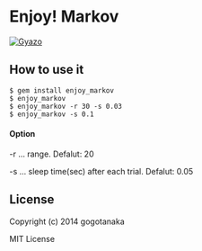 # Enjoy! Markov

[![Gyazo](http://i.gyazo.com/73ec9ff893e88a3893fe07bb6793d2b8.gif)](http://gyazo.com/73ec9ff893e88a3893fe07bb6793d2b8)

## How to use it

    $ gem install enjoy_markov
    $ enjoy_markov
    $ enjoy_markov -r 30 -s 0.03
    $ enjoy_markov -s 0.1

#### Option
-r ... range. Defalut: 20

-s ... sleep time(sec) after each trial. Defalut: 0.05

## License
Copyright (c) 2014 gogotanaka

MIT License
